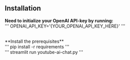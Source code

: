 ## Installation
**Need to initialize your OpenAI API-key by running:** <br>
'''
OPENAI_API_KEY='{YOUR_OPENAI_API_KEY_HERE}'
'''

<br>
**Install the prerequisites** <br>
''' 
pip install -r requirements
'''
<br>
''' 
streamlit run youtube-ai-chat.py
'''
